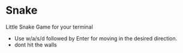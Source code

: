 # Snake
 Little Snake Game for your terminal
 - Use w/a/s/d followed by Enter for moving in the desired direction.
 - dont hit the walls
